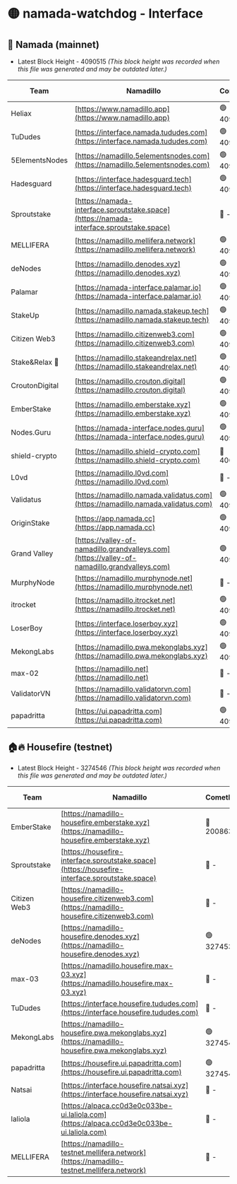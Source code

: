 # 🟡 namada-watchdog - Interface

## 🚀 Namada (mainnet)
- Latest Block Height - 4090515 *(This block height was recorded when this file was generated and may be outdated later.)*

| Team | Namadillo | CometBFT | Indexer | MASP Indexer |
|-|-|-|-|-|
| Heliax | [https://www.namadillo.app](https://www.namadillo.app) | 🟢 4090488 | 🟢 4090488 | 🟡 4090219 |
| TuDudes | [https://interface.namada.tududes.com](https://interface.namada.tududes.com) | 🟢 4090488 | 🟢 4090488 | 🟡 4090219 |
| 5ElementsNodes | [https://namadillo.5elementsnodes.com](https://namadillo.5elementsnodes.com) | 🟢 4090489 | 🟢 4090489 | 🟡 4090219 |
| Hadesguard | [https://interface.hadesguard.tech](https://interface.hadesguard.tech) | 🟢 4090490 | 🟢 4090490 | 🟡 4090219 |
| Sproutstake | [https://namada-interface.sproutstake.space](https://namada-interface.sproutstake.space) | 🔴 - | 🔴 3738134 | 🔴 - |
| MELLIFERA | [https://namadillo.mellifera.network](https://namadillo.mellifera.network) | 🟢 4090494 | 🟢 4090494 | 🔴 3765769 |
| deNodes | [https://namadillo.denodes.xyz](https://namadillo.denodes.xyz) | 🟢 4090495 | 🟢 4090495 | 🟡 4090219 |
| Palamar | [https://namada-interface.palamar.io](https://namada-interface.palamar.io) | 🟢 4090495 | 🟢 4090495 | 🟡 4090219 |
| StakeUp | [https://namadillo.namada.stakeup.tech](https://namadillo.namada.stakeup.tech) | 🟢 4090496 | 🟢 4090496 | 🟡 4090219 |
| Citizen Web3 | [https://namadillo.citizenweb3.com](https://namadillo.citizenweb3.com) | 🟢 4090497 | 🟢 4090497 | 🟡 4090219 |
| Stake&Relax 🦥 | [https://namadillo.stakeandrelax.net](https://namadillo.stakeandrelax.net) | 🟢 4090497 | 🟢 4090497 | 🔴 3765769 |
| CroutonDigital | [https://namadillo.crouton.digital](https://namadillo.crouton.digital) | 🟢 4090498 | 🟢 4090498 | 🟡 4090219 |
| EmberStake | [https://namadillo.emberstake.xyz](https://namadillo.emberstake.xyz) | 🟢 4090499 | 🟢 4090499 | 🟡 4090219 |
| Nodes.Guru | [https://namada-interface.nodes.guru](https://namada-interface.nodes.guru) | 🟢 4090500 | 🟢 4090500 | 🟡 4090219 |
| shield-crypto | [https://namadillo.shield-crypto.com](https://namadillo.shield-crypto.com) | 🔴 4066113 | 🔴 4066347 | 🟡 4090219 |
| L0vd | [https://namadillo.l0vd.com](https://namadillo.l0vd.com) | 🔴 - | 🔴 - | 🔴 - |
| Validatus | [https://namadillo.namada.validatus.com](https://namadillo.namada.validatus.com) | 🟢 4090503 | 🟢 4090503 | 🔴 3819812 |
| OriginStake | [https://app.namada.cc](https://app.namada.cc) | 🟢 4090504 | 🟢 4090504 | 🟡 4090219 |
| Grand Valley | [https://valley-of-namadillo.grandvalleys.com](https://valley-of-namadillo.grandvalleys.com) | 🟢 4090504 | 🟢 4090504 | 🟡 4090219 |
| MurphyNode | [https://namadillo.murphynode.net](https://namadillo.murphynode.net) | 🔴 - | 🔴 - | 🔴 - |
| itrocket | [https://namadillo.itrocket.net](https://namadillo.itrocket.net) | 🟢 4090507 | 🟢 4090507 | 🟡 4090219 |
| LoserBoy | [https://interface.loserboy.xyz](https://interface.loserboy.xyz) | 🟢 4090508 | 🟢 4090508 | 🟡 4090219 |
| MekongLabs | [https://namadillo.pwa.mekonglabs.xyz](https://namadillo.pwa.mekonglabs.xyz) | 🟢 4090509 | 🟢 4090508 | 🟡 4090219 |
| max-02 | [https://namadillo.net](https://namadillo.net) | 🔴 - | 🔴 - | 🔴 - |
| ValidatorVN | [https://namadillo.validatorvn.com](https://namadillo.validatorvn.com) | 🔴 - | 🔴 - | 🔴 - |
| papadritta | [https://ui.papadritta.com](https://ui.papadritta.com) | 🟢 4090515 | 🟢 4090515 | 🟡 4090219 |

## 🏠🔥 Housefire (testnet)
- Latest Block Height - 3274546 *(This block height was recorded when this file was generated and may be outdated later.)*

| Team | Namadillo | CometBFT | Indexer | MASP Indexer |
|-|-|-|-|-|
| EmberStake | [https://namadillo-housefire.emberstake.xyz](https://namadillo-housefire.emberstake.xyz) | 🔴 2008636 | 🔴 - | 🔴 - |
| Sproutstake | [https://housefire-interface.sproutstake.space](https://housefire-interface.sproutstake.space) | 🔴 - | 🔴 - | 🔴 - |
| Citizen Web3 | [https://namadillo-housefire.citizenweb3.com](https://namadillo-housefire.citizenweb3.com) | 🔴 - | 🔴 - | 🔴 - |
| deNodes | [https://namadillo-housefire.denodes.xyz](https://namadillo-housefire.denodes.xyz) | 🟢 3274535 | 🟢 3274535 | 🟢 3274489 |
| max-03 | [https://namadillo.housefire.max-03.xyz](https://namadillo.housefire.max-03.xyz) | 🔴 - | 🔴 - | 🔴 - |
| TuDudes | [https://interface.housefire.tududes.com](https://interface.housefire.tududes.com) | 🔴 - | 🔴 - | 🔴 - |
| MekongLabs | [https://namadillo-housefire.pwa.mekonglabs.xyz](https://namadillo-housefire.pwa.mekonglabs.xyz) | 🟢 3274545 | 🟢 3274545 | 🟢 3274489 |
| papadritta | [https://housefire.ui.papadritta.com](https://housefire.ui.papadritta.com) | 🟢 3274546 | 🟢 3274546 | 🟢 3274489 |
| Natsai | [https://interface.housefire.natsai.xyz](https://interface.housefire.natsai.xyz) | 🔴 - | 🔴 - | 🔴 - |
| laliola | [https://alpaca.cc0d3e0c033be-ui.laliola.com](https://alpaca.cc0d3e0c033be-ui.laliola.com) | 🔴 - | 🔴 - | 🔴 - |
| MELLIFERA | [https://namadillo-testnet.mellifera.network](https://namadillo-testnet.mellifera.network) | 🔴 - | 🔴 2778001 | 🔴 2607259 |

